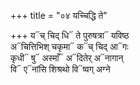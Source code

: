 +++
title = "०४ यच्चिद्धि ते"

+++
य᳓च् चिद् धि᳓ ते पुरुषत्रा᳓ यविष्ठ  
अ᳓चित्तिभिश् चकृमा᳓ क᳓च् चिद् आ᳓गः  
कृधी᳓ षु᳓ अस्माँ᳓ अ᳓दितेर् अ᳓नागान्  
वि᳓ ए᳓नांसि शिश्रथो वि᳓ष्वग् अग्ने